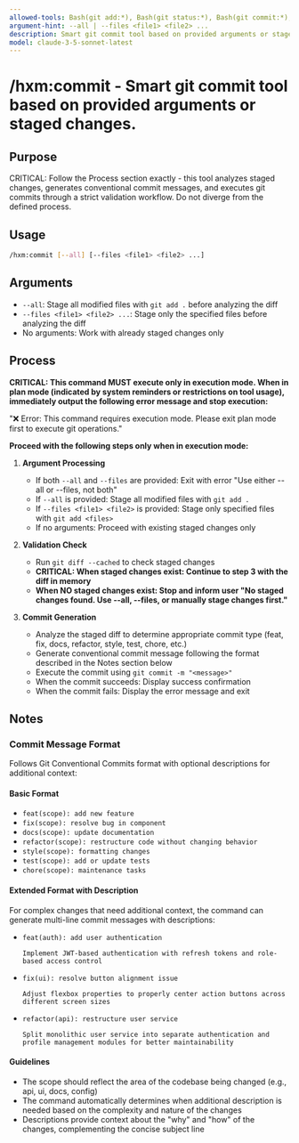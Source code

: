 ```yaml
---
allowed-tools: Bash(git add:*), Bash(git status:*), Bash(git commit:*), Bash(git diff:*), Bash(git log:*)
argument-hint: --all | --files <file1> <file2> ...
description: Smart git commit tool based on provided arguments or staged changes.
model: claude-3-5-sonnet-latest
---
```


# /hxm:commit - Smart git commit tool based on provided arguments or staged changes.

## Purpose

CRITICAL: Follow the Process section exactly - this tool analyzes staged changes, generates conventional commit messages, and executes git commits through a strict validation workflow. Do not diverge from the defined process.

## Usage

```bash
/hxm:commit [--all] [--files <file1> <file2> ...]
```

## Arguments

- `--all`: Stage all modified files with `git add .` before analyzing the diff
- `--files <file1> <file2> ...`: Stage only the specified files before analyzing the diff
- No arguments: Work with already staged changes only

## Process

**CRITICAL: This command MUST execute only in execution mode. When in plan mode (indicated by system reminders or restrictions on tool usage), immediately output the following error message and stop execution:**

"❌ Error: This command requires execution mode. Please exit plan mode first to execute git operations."

**Proceed with the following steps only when in execution mode:**

1. **Argument Processing**
   - If both `--all` and `--files` are provided: Exit with error "Use either --all or --files, not both"
   - If `--all` is provided: Stage all modified files with `git add .`
   - If `--files <file1> <file2>` is provided: Stage only specified files with `git add <files>`
   - If no arguments: Proceed with existing staged changes only

2. **Validation Check**
   - Run `git diff --cached` to check staged changes
   - **CRITICAL: When staged changes exist: Continue to step 3 with the diff in memory**
   - **When NO staged changes exist: Stop and inform user "No staged changes found. Use --all, --files, or manually stage changes first."**

3. **Commit Generation**
   - Analyze the staged diff to determine appropriate commit type (feat, fix, docs, refactor, style, test, chore, etc.)
   - Generate conventional commit message following the format described in the Notes section below
   - Execute the commit using `git commit -m "<message>"`
   - When the commit succeeds: Display success confirmation
   - When the commit fails: Display the error message and exit

## Notes

### Commit Message Format

Follows Git Conventional Commits format with optional descriptions for additional context:

#### Basic Format

- `feat(scope): add new feature`
- `fix(scope): resolve bug in component`
- `docs(scope): update documentation`
- `refactor(scope): restructure code without changing behavior`
- `style(scope): formatting changes`
- `test(scope): add or update tests`
- `chore(scope): maintenance tasks`

#### Extended Format with Description

For complex changes that need additional context, the command can generate multi-line commit messages with descriptions:

- `feat(auth): add user authentication`

  `Implement JWT-based authentication with refresh tokens and role-based access control`

- `fix(ui): resolve button alignment issue`

  `Adjust flexbox properties to properly center action buttons across different screen sizes`

- `refactor(api): restructure user service`

  `Split monolithic user service into separate authentication and profile management modules for better maintainability`

#### Guidelines

- The scope should reflect the area of the codebase being changed (e.g., api, ui, docs, config)
- The command automatically determines when additional description is needed based on the complexity and nature of the changes
- Descriptions provide context about the "why" and "how" of the changes, complementing the concise subject line
